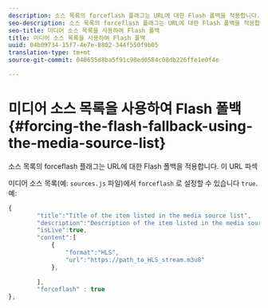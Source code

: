 ```yaml
---
description: 소스 목록의 forceflash 플래그는 URL에 대한 Flash 폴백을 적용합니다. 이 URL 파섹
seo-description: 소스 목록의 forceflash 플래그는 URL에 대한 Flash 폴백을 적용합니다. 이 URL 파섹
seo-title: 미디어 소스 목록을 사용하여 Flash 폴백
title: 미디어 소스 목록을 사용하여 Flash 폴백
uuid: 04b09734-15f7-4e7e-8802-344f550f9b05
translation-type: tm+mt
source-git-commit: 040655d8ba5f91c98ed0584c08db226ffe1e0f4e

---
```



# 미디어 소스 목록을 사용하여 Flash 폴백{#forcing-the-flash-fallback-using-the-media-source-list}

소스 목록의 forceflash 플래그는 URL에 대한 Flash 폴백을 적용합니다. 이 URL 파섹

미디어 소스 목록(예: `sources.js` 파일)에서 `forceflash` 로 설정할 수 있습니다 `true`. 예:

```js
{ 
        "title":"Title of the item listed in the media source list",
        "description":"Description of the item listed in the media source list",
        "isLive":true,
        "content":[ 
            { 
                "format":"HLS",
                "url":"https://path_to_HLS_stream.m3u8"
            },
 
        ],
        "forceflash" : true
},
```

